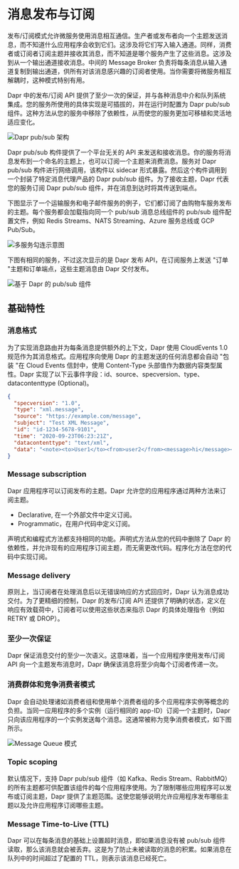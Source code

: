 # 消息发布与订阅

发布/订阅模式允许微服务使用消息相互通信。生产者或发布者向一个主题发送消息，而不知道什么应用程序会收到它们。这涉及将它们写入输入通道。同样，消费者或订阅者订阅主题并接收其消息，而不知道是哪个服务产生了这些消息。这涉及到从一个输出通道接收消息。中间的 Message Broker 负责将每条消息从输入通道复制到输出通道，供所有对该消息感兴趣的订阅者使用。当你需要将微服务相互解耦时，这种模式特别有用。

Dapr 中的发布/订阅 API 提供了至少一次的保证，并与各种消息中介和队列系统集成。您的服务所使用的具体实现是可插拔的，并在运行时配置为 Dapr pub/sub 组件。这种方法从您的服务中移除了依赖性，从而使您的服务更加可移植和灵活地适应变化。

![Dapr pub/sub 架构](https://pic.imgdb.cn/item/6052e2b1524f85ce29311227.jpg)

Dapr pub/sub 构件提供了一个平台无关的 API 来发送和接收消息。你的服务将消息发布到一个命名的主题上，也可以订阅一个主题来消费消息。服务对 Dapr pub/sub 构件进行网络调用，该构件以 sidecar 形式暴露。然后这个构件调用到一个封装了特定消息代理产品的 Dapr pub/sub 组件。为了接收主题，Dapr 代表您的服务订阅 Dapr pub/sub 组件，并在消息到达时将其传送到端点。

下图显示了一个运输服务和电子邮件服务的例子，它们都订阅了由购物车服务发布的主题。每个服务都会加载指向同一个 pub/sub 消息总线组件的 pub/sub 组件配置文件，例如 Redis Streams、NATS Streaming、Azure 服务总线或 GCP Pub/Sub。

![多服务勾连示意图](https://pic.imgdb.cn/item/6052e32e524f85ce293153fe.jpg)

下图有相同的服务，不过这次显示的是 Dapr 发布 API，在订阅服务上发送 "订单 "主题和订单端点，这些主题消息由 Dapr 交付发布。

![基于 Dapr 的 pub/sub 组件](https://pic.imgdb.cn/item/6052e428524f85ce2931de01.jpg)

## 基础特性

### 消息格式

为了实现消息路由并为每条消息提供额外的上下文，Dapr 使用 CloudEvents 1.0 规范作为其消息格式。应用程序向使用 Dapr 的主题发送的任何消息都会自动 "包装 "在 Cloud Events 信封中，使用 Content-Type 头部值作为数据内容类型属性。Dapr 实现了以下云事件字段：id、source、specversion、type、datacontenttype (Optional)。

```json
{
  "specversion": "1.0",
  "type": "xml.message",
  "source": "https://example.com/message",
  "subject": "Test XML Message",
  "id": "id-1234-5678-9101",
  "time": "2020-09-23T06:23:21Z",
  "datacontenttype": "text/xml",
  "data": "<note><to>User1</to><from>user2</from><message>hi</message></note>"
}
```

### Message subscription

Dapr 应用程序可以订阅发布的主题。Dapr 允许您的应用程序通过两种方法来订阅主题。

- Declarative, 在一个外部文件中定义订阅。
- Programmatic，在用户代码中定义订阅。

声明式和编程式方法都支持相同的功能。声明式方法从您的代码中删除了 Dapr 的依赖性，并允许现有的应用程序订阅主题，而无需更改代码。程序化方法在您的代码中实现订阅。

### Message delivery

原则上，当订阅者在处理消息后以无错误响应的方式回应时，Dapr 认为消息成功交付。为了更精细的控制，Dapr 的发布/订阅 API 还提供了明确的状态，定义在响应有效载荷中，订阅者可以使用这些状态来指示 Dapr 的具体处理指令（例如 RETRY 或 DROP）。

### 至少一次保证

Dapr 保证消息交付的至少一次语义。这意味着，当一个应用程序使用发布/订阅 API 向一个主题发布消息时，Dapr 确保该消息将至少向每个订阅者传递一次。

### 消费群体和竞争消费者模式

Dapr 会自动处理诸如消费者组和使用单个消费者组的多个应用程序实例等概念的负担。当同一应用程序的多个实例（运行相同的 app-ID）订阅一个主题时，Dapr 只向该应用程序的一个实例发送每个消息。这通常被称为竞争消费者模式，如下图所示。

![Message Queue 模式](https://pic.imgdb.cn/item/6052e676524f85ce29334326.jpg)

### Topic scoping

默认情况下，支持 Dapr pub/sub 组件（如 Kafka、Redis Stream、RabbitMQ）的所有主题都可供配置该组件的每个应用程序使用。为了限制哪些应用程序可以发布或订阅主题，Dapr 提供了主题范围。这使您能够说明允许应用程序发布哪些主题以及允许应用程序订阅哪些主题。

### Message Time-to-Live (TTL)

Dapr 可以在每条消息的基础上设置超时消息，即如果消息没有被 pub/sub 组件读取，那么该消息就会被丢弃。这是为了防止未被读取的消息的积累。如果消息在队列中的时间超过了配置的 TTL，则表示该消息已经死亡。
